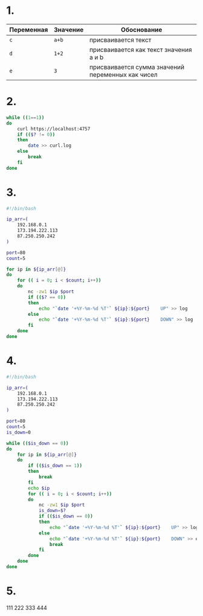 # 1.

| Переменная  | Значение | Обоснование |
| ------------- | ------------- | ------------- |
| `c`  | `a+b`  | присваивается текст |
| `d`  | `1+2`  | присваивается как текст значения a и b |
| `e`  | `3`  | присваивается сумма значений переменных как чисел  |


# 2.

```bash
while ((1==1))
do
    curl https://localhost:4757
    if (($? != 0))
    then
        date >> curl.log
    else
        break
    fi
done
```

# 3.

```bash
#!/bin/bash

ip_arr=(
    192.168.0.1
    173.194.222.113
    87.250.250.242
)

port=80
count=5

for ip in ${ip_arr[@]}
do
    for (( i = 0; i < $count; i++))
    do
        nc -zw1 $ip $port
        if (($? == 0))
        then
            echo "`date '+%Y-%m-%d %T'` ${ip}:${port}    UP" >> log
        else
            echo "`date '+%Y-%m-%d %T'` ${ip}:${port}    DOWN" >> log
        fi
    done
done
```

# 4.

```bash
#!/bin/bash

ip_arr=(
    192.168.0.1
    173.194.222.113
    87.250.250.242
)

port=80
count=5
is_down=0

while (($is_down == 0))
do
    for ip in ${ip_arr[@]}
    do
        if (($is_down == 1))
        then
            break
        fi
        echo $ip
        for (( i = 0; i < $count; i++))
        do
            nc -zw1 $ip $port
            is_down=$?
            if (($is_down == 0))
            then
                echo "`date '+%Y-%m-%d %T'` ${ip}:${port}    UP" >> log
            else
                echo "`date '+%Y-%m-%d %T'` ${ip}:${port}    DOWN" >> error
                break
            fi
        done
    done
done
```

# 5.

111
222
333
444



